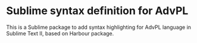 Sublime syntax definition for AdvPL
===================================

This is a Sublime package to add syntax highlighting for AdvPL language in Sublime Text II, based on Harbour package.


